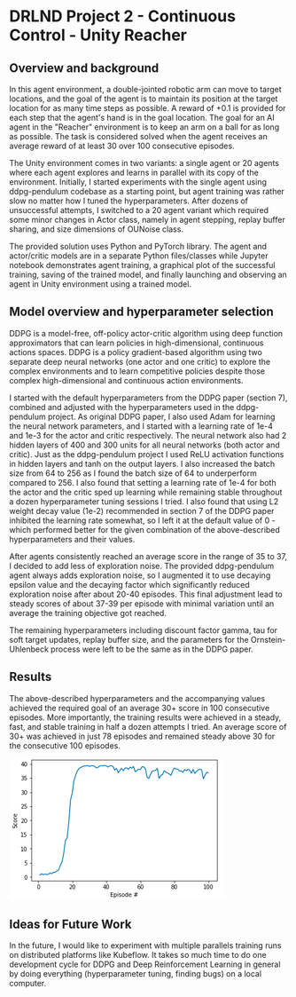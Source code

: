 # DRLND Project 2 - Continuous Control - Unity Reacher

## Overview and background

In this agent environment, a double-jointed robotic arm can move to target locations, and the goal of the agent is to maintain its position at the target location for as many time steps as possible. A reward of +0.1 is provided for each step that the agent's hand is in the goal location. The goal for an AI agent in the "Reacher" environment is to keep an arm on a ball for as long as possible. The task is considered solved when the agent receives an average reward of at least 30 over 100 consecutive episodes.

The Unity environment comes in two variants: a single agent or 20 agents where each agent explores and learns in parallel with its copy of the environment.  Initially, I started experiments with the single agent using ddpg-pendulum codebase as a starting point, but agent training was rather slow no matter how I tuned the hyperparameters. After dozens of unsuccessful attempts, I switched to a 20 agent variant which required some minor changes in Actor class, namely in agent stepping, replay buffer sharing, and size dimensions of OUNoise class. 

The provided solution uses Python and PyTorch library. The agent and actor/critic models are in a separate Python files/classes while Jupyter notebook demonstrates agent training, a graphical plot of the successful training, saving of the trained model, and finally launching and observing an agent in Unity environment using a trained model.


## Model overview and hyperparameter selection

DDPG is a model-free, off-policy actor-critic algorithm using deep function approximators that can learn policies in high-dimensional, continuous actions spaces. DDPG is a policy gradient-based algorithm using two separate deep neural networks (one actor and one critic) to explore the complex environments and to learn competitive policies despite those complex high-dimensional and continuous action environments. 

I started with the default hyperparameters from the DDPG paper (section 7), combined and adjusted with the hyperparameters used in the ddpg-pendulum project. As original DDPG paper, I also used Adam for learning the neural network parameters, and I started with a learning rate of 1e-4 and 1e-3 for the actor and critic respectively. The neural network also had 2 hidden layers of 400 and 300 units for all neural networks (both actor and critic). Just as the ddpg-pendulum project I used ReLU activation functions in hidden layers and tanh on the output layers. I also increased the batch size from 64 to 256 as I found the batch size of 64 to underperform compared to 256. I also found that setting a learning rate of 1e-4 for both the actor and the critic sped up learning while remaining stable throughout a dozen hyperparameter tuning sessions I tried. I also found that using L2 weight decay value (1e-2) recommended in section 7 of the DDPG paper inhibited the learning rate somewhat, so I left it at the default value of 0 - which performed better for the given combination of the above-described hyperparameters and their values. 

After agents consistently reached an average score in the range of 35 to 37, I decided to add less of exploration noise. The provided ddpg-pendulum agent always adds exploration noise, so I augmented it to use decaying epsilon value and the decaying factor which significantly reduced exploration noise after about 20-40 episodes. This final adjustment lead to steady scores of about 37-39 per episode with minimal variation until an average the training objective got reached. 

The remaining hyperparameters including discount factor gamma, tau for soft target updates, replay buffer size, and the parameters for the Ornstein-Uhlenbeck process were left to be the same as in the DDPG paper.  


## Results 

The above-described hyperparameters and the accompanying values achieved the required goal of an average 30+ score in 100 consecutive episodes.  More importantly, the training results were achieved in a steady, fast, and stable training in half a dozen attempts I tried. An average score of 30+ was achieved in just 78 episodes and remained steady above 30 for the consecutive 100 episodes. 

<img src="ddpg_rewards.png" width="390" height="255" />

## Ideas for Future Work

In the future, I would like to experiment with multiple parallels training runs on distributed platforms like Kubeflow. It takes so much time to do one development cycle for DDPG and Deep Reinforcement Learning in general by doing everything (hyperparameter tuning, finding bugs) on a local computer.
